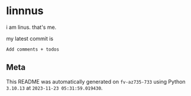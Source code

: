 # linnnus

i am linus. that's me.

my latest commit is

```
Add comments + todos
```

## Meta

This README was automatically generated on `fv-az735-733` using Python
`3.10.13` at `2023-11-23 05:31:59.019430`.
